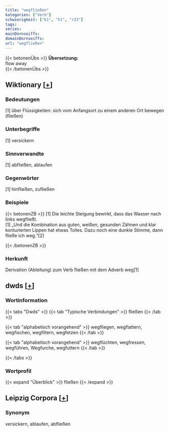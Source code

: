 ```yaml
---
title: "wegfließen"
kategorien: ["Verb"]
schwierigkeit: ["k1", "h1", "r23"]
tags:
series:
mainDornseiffs:
domainDornseiffs:
url: "wegfließen"
---
```


{{< betonenÜbs >}}
**Übersetzung:**  
flow away  
{{< /betonenÜbs >}}

## Wiktionary [[+](https://de.wiktionary.org/wiki/wegfließen)]

### Bedeutungen
[1] über Flüssigkeiten: sich vom Anfangsort zu einem anderen Ort bewegen (fließen)  

### Unterbegriffe
[1] versickern  

### Sinnverwandte
[1] abfließen, ablaufen  

### Gegenwörter
[1] hinfließen, zufließen  

### Beispiele
{{< betonenZB >}}
[1] Die leichte Steigung bewirkt, dass das Wasser nach links wegfließt.  
[1] „Und die Kombination aus guten, weißen, gesunden Zähnen und klar konturierten Lippen hat etwas Tolles. Dazu noch eine dunkle Stimme, dann fließe ich weg.“[2]  

{{< /betonenZB >}}
### Herkunft
Derivation (Ableitung) zum Verb fließen mit dem Adverb weg[1]  



## dwds [[+](https://www.dwds.de/wb/wegfließen)]

### Wortinformation
{{< tabs "Dwds" >}}
{{< tab "Typische Verbindungen" >}}
fließen
{{< /tab >}}

{{< tab "alphabetisch vorangehend" >}}
wegfliegen, wegflattern, wegfischen, wegfiltern, wegfetzen
{{< /tab >}}

{{< tab "alphabetisch vorangehend" >}}
wegflüchten, wegfressen, wegführen, Wegfurche, wegfuttern
{{< /tab >}}

{{< /tabs >}}

### Wortprofil
{{< expand "Überblick" >}} fließen {{< /expand >}}

## Leipzig Corpora [[+](https://corpora.uni-leipzig.de/en/res?word=wegfließen&corpusId=deu_newscrawl-public_2018)]


### Synonym
versickern, ablaufen, abfließen

